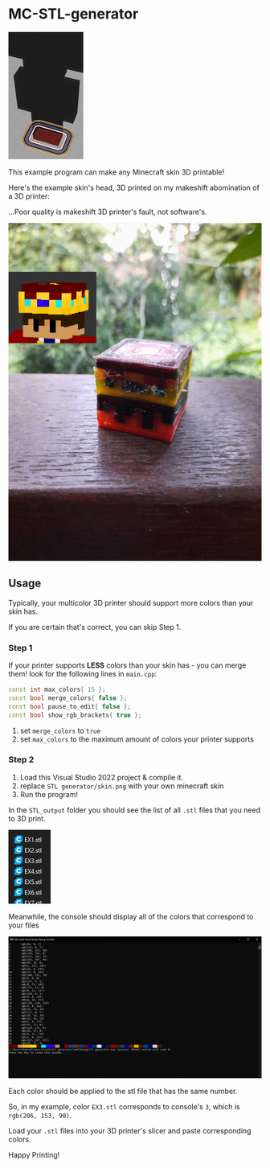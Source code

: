 # MC-STL-generator
![](media/preview.gif)

This example program can make any Minecraft skin 3D printable!

Here's the example skin's head, 3D printed on my makeshift abomination of a 3D printer:

...Poor quality is makeshift 3D printer's fault, not software's.

![](media/printed.jpg)

## Usage

Typically, your multicolor 3D printer should support more colors than your skin has.

If you are certain that's correct, you can skip Step 1.

### Step 1

If your printer supports **LESS** colors than your skin has - you can merge them!
 look for the following lines in `main.cpp`:
 
```C++
const int max_colors{ 15 };
const bool merge_colors{ false };
const bool pause_to_edit{ false };
const bool show_rgb_brackets{ true };
```
  1. set `merge_colors` to `true`
  2. set `max_colors` to the maximum amount of colors your printer supports
  
### Step 2
  
  1. Load this Visual Studio 2022 project & compile it.
  2. replace `STL generator/skin.png` with your own minecraft skin
  3. Run the program!
  
  In the `STL_output` folder you should see the list of all `.stl` files that you need to 3D print.
  
  ![](media/stl_list.png)
  
  Meanwhile, the console should display all of the colors that correspond to your files
  
  ![](media/console.png)
  
  Each color should be applied to the stl file that has the same number.
  
  So, in my example, color `EX3.stl` corresponds to console's `3`, which is `rgb(206, 153, 90)`.
  
  Load your `.stl` files into your 3D printer's slicer and paste corresponding colors.
  
  Happy Printing!



    
